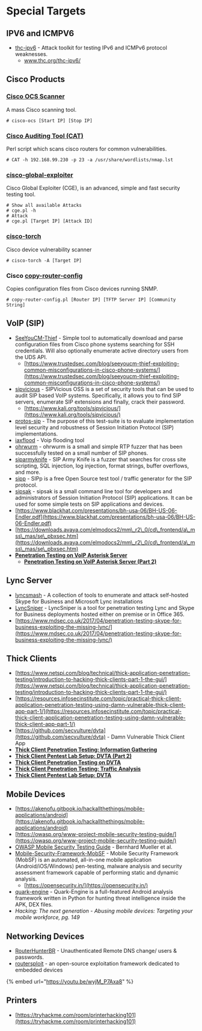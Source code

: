 # Special Targets

## IPV6 and ICMPV6

* [thc-ipv6](https://www.kali.org/tools/thc-ipv6/) - Attack toolkit for testing IPv6 and ICMPv6 protocol weaknesses.
  * www.thc.org/thc-ipv6/

## Cisco Products

### [Cisco OCS Scanner](https://www.kali.org/tools/cisco-ocs/)

A mass Cisco scanning tool.

```
# cisco-ocs [Start IP] [Stop IP]
```

### [Cisco Auditing Tool (CAT)](https://www.kali.org/tools/cisco-auditing-tool/)

Perl script which scans cisco routers for common vulnerabilities.

```
# CAT -h 192.168.99.230 -p 23 -a /usr/share/wordlists/nmap.lst
```

### [cisco-global-exploiter](https://www.kali.org/tools/cisco-global-exploiter/)

Cisco Global Exploiter (CGE), is an advanced, simple and fast security testing tool.

```
# Show all available Attacks
# cge.pl -h
# Attack
# cge.pl [Target IP] [Attack ID]
```

### [cisco-torch](https://www.kali.org/tools/cisco-torch/)

Cisco device vulnerability scanner

```
# cisco-torch -A [Target IP]
```

### Cisco [copy-router-config](https://www.kali.org/tools/copy-router-config/)

Copies configuration files from Cisco devices running SNMP.

```
# copy-router-config.pl [Router IP] [TFTP Server IP] [Community String]
```

## VoIP (SIP)

* [SeeYouCM-Thief](https://github.com/trustedsec/SeeYouCM-Thief) - Simple tool to automatically download and parse configuration files from Cisco phone systems searching for SSH credentials. Will also optionally enumerate active directory users from the UDS API.
  * [https://www.trustedsec.com/blog/seeyoucm-thief-exploiting-common-misconfigurations-in-cisco-phone-systems/](https://www.trustedsec.com/blog/seeyoucm-thief-exploiting-common-misconfigurations-in-cisco-phone-systems/)
* [sipvicious](https://github.com/EnableSecurity/sipvicious) - SIPVicious OSS is a set of security tools that can be used to audit SIP based VoIP systems. Specifically, it allows you to find SIP servers, enumerate SIP extensions and finally, crack their password.
  * [https://www.kali.org/tools/sipvicious/](https://www.kali.org/tools/sipvicious/)
* [protos-sip](https://www.kali.org/tools/protos-sip/) - The purpose of this test-suite is to evaluate implementation level security and robustness of Session Initiation Protocol (SIP) implementations.
* [iaxflood](https://www.kali.org/tools/iaxflood/) -  Voip flooding tool
* [ohrwurm](https://www.kali.org/tools/ohrwurm/) - ohrwurm is a small and simple RTP fuzzer that has been successfully tested on a small number of SIP phones.
* [siparmyknife](https://www.kali.org/tools/siparmyknife/) - SIP Army Knife is a fuzzer that searches for cross site scripting, SQL injection, log injection, format strings, buffer overflows, and more.
* [sipp](https://www.kali.org/tools/sipp/) - SIPp is a free Open Source test tool / traffic generator for the SIP protocol.
* [sipsak](https://www.kali.org/tools/sipsak/) - sipsak is a small command line tool for developers and administrators of Session Initiation Protocol (SIP) applications. It can be used for some simple tests on SIP applications and devices.
* [https://www.blackhat.com/presentations/bh-usa-06/BH-US-06-Endler.pdf](https://www.blackhat.com/presentations/bh-usa-06/BH-US-06-Endler.pdf)
* [https://downloads.avaya.com/elmodocs2/mm\_r2\_0/cd\_frontend/a\_mss\_mas/se\_pbxsec.htm](https://downloads.avaya.com/elmodocs2/mm\_r2\_0/cd\_frontend/a\_mss\_mas/se\_pbxsec.htm)
* [**Penetration Testing on VoIP Asterisk Server**](https://www.hackingarticles.in/penetration-testing-on-voip-asterisk-server/)
  * [**Penetration Testing on VoIP Asterisk Server (Part 2)**](https://www.hackingarticles.in/penetration-testing-on-voip-asterisk-server-part-2/)

## Lync Server

* [lyncsmash](https://github.com/nyxgeek/lyncsmash) - A collection of tools to enumerate and attack self-hosted Skype for Business and Microsoft Lync installations
* [LyncSniper](https://github.com/mdsecresearch/LyncSniper) - LyncSniper is a tool for penetration testing Lync and Skype for Business deployments hosted either on premise or in Office 365.
* [https://www.mdsec.co.uk/2017/04/penetration-testing-skype-for-business-exploiting-the-missing-lync/](https://www.mdsec.co.uk/2017/04/penetration-testing-skype-for-business-exploiting-the-missing-lync/)

## Thick Clients

* [https://www.netspi.com/blog/technical/thick-application-penetration-testing/introduction-to-hacking-thick-clients-part-1-the-gui/](https://www.netspi.com/blog/technical/thick-application-penetration-testing/introduction-to-hacking-thick-clients-part-1-the-gui/)
* [https://resources.infosecinstitute.com/topic/practical-thick-client-application-penetration-testing-using-damn-vulnerable-thick-client-app-part-1/](https://resources.infosecinstitute.com/topic/practical-thick-client-application-penetration-testing-using-damn-vulnerable-thick-client-app-part-1/)
* [https://github.com/secvulture/dvta](https://github.com/secvulture/dvta) - Damn Vulnerable Thick Client App
* [**Thick Client Penetration Testing: Information Gathering**](https://www.hackingarticles.in/thick-client-penetration-testing-information-gathering/)
* [**Thick Client Pentest Lab Setup: DVTA (Part 2)**](https://www.hackingarticles.in/thick-client-pentest-lab-setup-dvta-part-2/)
* [**Thick Client Penetration Testing on DVTA**](https://www.hackingarticles.in/thick-client-penetration-testing-on-dvta/)
* [**Thick Client Penetration Testing: Traffic Analysis**](https://www.hackingarticles.in/thick-client-penetration-testing-traffic-analysis/)
* [**Thick Client Pentest Lab Setup: DVTA**](https://www.hackingarticles.in/thick-client-pentest-lab-setup-dvta/)

## Mobile Devices

* [https://akenofu.gitbook.io/hackallthethings/mobile-applications/android](https://akenofu.gitbook.io/hackallthethings/mobile-applications/android)
* [https://owasp.org/www-project-mobile-security-testing-guide/](https://owasp.org/www-project-mobile-security-testing-guide/)
* [OWASP Mobile Security Testing Guide](https://mobile-security.gitbook.io/mobile-security-testing-guide/) - Bernhard Mueller et al.
* [Mobile-Security-Framework-MobSF](https://github.com/MobSF/Mobile-Security-Framework-MobSF) - Mobile Security Framework (MobSF) is an automated, all-in-one mobile application (Android/iOS/Windows) pen-testing, malware analysis and security assessment framework capable of performing static and dynamic analysis.
  * [https://opensecurity.in/](https://opensecurity.in/)
* [quark-engine](https://www.kali.org/tools/quark-engine/) - Quark-Engine is a full-featured Android analysis framework written in Python for hunting threat intelligence inside the APK, DEX files.
* _Hacking: The next generation - Abusing mobile devices: Targeting your mobile workforce, pg. 149_

## Networking Devices

* [RouterHunterBR](https://github.com/googleinurl/RouterHunterBR) - Unauthenticated Remote DNS change/ users & passwords.
* [routersploit](https://github.com/threat9/routersploit) - an open-source exploitation framework dedicated to embedded devices

{% embed url="https://youtu.be/wyjM_P7Axa8" %}

## Printers

* [https://tryhackme.com/room/printerhacking101](https://tryhackme.com/room/printerhacking101)
